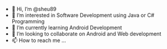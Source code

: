 - 👋 Hi, I’m @sheu89
- 👀 I’m interested in Software Development using Java or C# Programming
- 🌱 I’m currently learning Android Development
- 💞️ I’m looking to collaborate on Android and Web development
- 📫 How to reach me ...

<!---
sheu89/sheu89 is a ✨ special ✨ repository because its `README.md` (this file) appears on your GitHub profile.
You can click the Preview link to take a look at your changes.
--->
